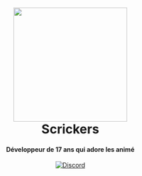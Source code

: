 <h1 align="center">
    <a href="https://discord.gg/HgvSeNR"><img src="https://cdn.discordapp.com/attachments/693389469692461077/747050996836073492/3d39686f1d033328a494d28e2e1d9427.png" width="256px"></a>
  <br>
    Scrickers
  <br>
 </h1>
<h4 align="center">Développeur de 17 ans qui adore les animé</h4>
  <p align="center">
      <a href="https://discord.gg/En6aXbA" target="_blank"><img src="https://discordapp.com/api/guilds/547442742444163073/embed.png" alt="Discord"></a>
  </p>
  
